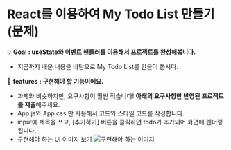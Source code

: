 # React를 이용하여 My Todo List 만들기 (문제)



💡 **Goal : useState와 이벤트 핸들러를 이용해서 프로젝트를 완성해봅니다.**
  - 지금까지 배운 내용을 바탕으로 My Todo List를 만들어 봅시다.


📌 **features : 구현해야 할 기능이에요.**
  - 과제와 비슷하지만, 요구사항이 훨씬 적습니다! **아래의 요구사항만 반영된 프로젝트를 제출**해주세요.
  - App.js와 App.css 만 사용해서 코드와 스타일 코드를 작성합니다.
  - input에 제목을 쓰고, [추가하기] 버튼을 클릭하면 todo가 추가되어 화면에 렌더링 됩니다.  
  - 구현해야 하는 UI 이미지 보기
    ![구현해야 하는 이미지](https://teamsparta.notion.site/image/https%3A%2F%2Fs3-us-west-2.amazonaws.com%2Fsecure.notion-static.com%2Feba8eaa8-6861-4306-b69d-c694fce9578c%2FUntitled.png?table=block&id=b82c17de-04bd-4160-bc57-a74c66ada19a&spaceId=83c75a39-3aba-4ba4-a792-7aefe4b07895&width=1510&userId=&cache=v2)

